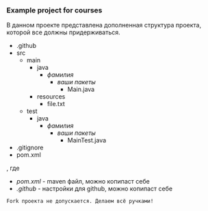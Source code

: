 ### Example project for courses 

В данном проекте представлена дополненная структура проекта, которой все должны придерживаться.

* .github
* src
	* main
		* java
			* *фамилия*
				* *ваши пакеты*
					* Main.java
		* resources
			* file.txt 
	* test
		* java
			* *фамилия*
				* *ваши пакеты*
					* MainTest.java
* .gitignore
* pom.xml

, где 
* *pom.xml* - maven файл, можно копипаст себе
* *.github* - настройки для github, можно копипаст себе

`Fork проекта не допускается. Делаем всё ручками!`
